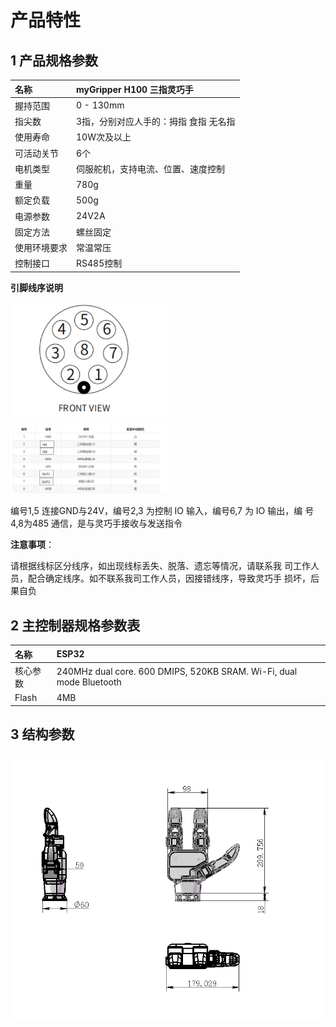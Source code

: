 # 产品特性
## 1 产品规格参数
| 名称    | myGripper H100 三指灵巧手      |
| :----------- | :-------------------------------------- |
| 握持范围     | 0 - 130mm                                |
| 指尖数   | 3指，分别对应人手的：拇指 食指 无名指                                  |
| 使用寿命     | 10W次及以上                                    |
| 可活动关节     | 6个                                  |
| 电机类型   | 伺服舵机，支持电流、位置、速度控制                             |
| 重量         | 780g                               |
| 额定负载   | 500g                                  |
| 电源参数  | 24V2A                                 |
| 固定方法     | 螺丝固定                                |
| 使用环境要求 | 常温常压                                |
| 控制接口     | RS485控制                        |

**引脚线序说明**

<img src="../img/IO1.png" width="50%" >

<img src="../img/IO2.png" width="50%" >

编号1,5 连接GND与24V，编号2,3 为控制 IO 输入，编号6,7 为 IO 输出，编
号4,8为485 通信，是与灵巧手接收与发送指令

**注意事项**：

请根据线标区分线序，如出现线标丢失、脱落、遗忘等情况，请联系我
司工作人员，配合确定线序。如不联系我司工作人员，因接错线序，导致灵巧手
损坏，后果自负

## 2 主控制器规格参数表

| 名称    | ESP32     |
| :----------- | :-------------------------------------- |
| 核心参数     | 240MHz dual core. 600 DMIPS, 520KB SRAM. Wi-Fi, dual mode Bluetooth                               |
| Flash  | 4MB                                  |

## 3 结构参数

<img src="../img/3D.png" width="100%" >